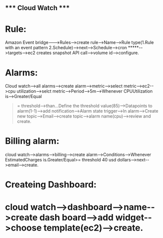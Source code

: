 ## *** Cloud Watch *** ##
# Rule:
Amazon Event bridge--->Rules-->create rule-->Name-->Rule type(1.Rule with an event pattern 2.Schedule)-->next-->Schedule-->cron *****-->targets-->ec2 creates snapshot API call-->volume id-->configure.

# Alarms:
Cloud watch-->all alarms-->create alarm-->metric-->select metric-->ec2-->cpu utilization-->selct metric-->Period-->5m-->Whenever CPUUtilization is-->Greater/Equal
>= threshold-->than…Define the threshold value(85)-->Datapoints to alarm(1-1)-->add notification-->Alarm state trigger-->In alarm-->Create new topic-->Email-->create topic-->alarm name(cpu)-->review and create.
# Billing alarm:
cloud watch-->alarms-->billing-->create alarm-->Conditions-->Whenever EstimatedCharges is.Greater/Equal>= threshold 40 usd dollars-->next-->email-->create.
# Createing Dashboard:
cloud watch-->dashboard-->name-->create dash board-->add widget-->choose template(ec2)-->create.
=================================